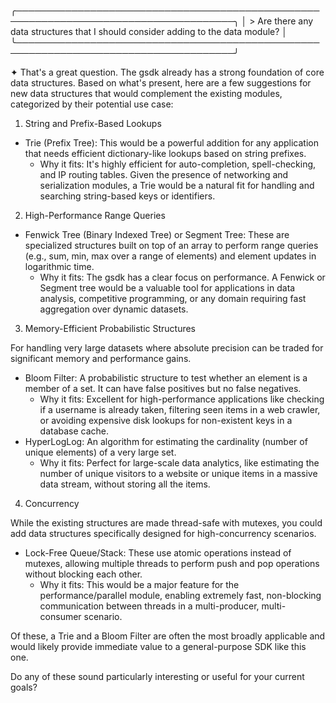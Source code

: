 ╭─────────────────────────────────────────────────────────────────────────────────────╮
│  > Are there any data structures that I should consider adding to the data module?  │
╰─────────────────────────────────────────────────────────────────────────────────────╯

✦ That's a great question. The gsdk already has a strong foundation of core data structures. Based on what's present, here are a few suggestions for new data structures that
  would complement the existing modules, categorized by their potential use case:

  1. String and Prefix-Based Lookups


   * Trie (Prefix Tree): This would be a powerful addition for any application that needs efficient dictionary-like lookups based on string prefixes.
       * Why it fits: It's highly efficient for auto-completion, spell-checking, and IP routing tables. Given the presence of networking and serialization modules, a Trie would
         be a natural fit for handling and searching string-based keys or identifiers.

  2. High-Performance Range Queries


   * Fenwick Tree (Binary Indexed Tree) or Segment Tree: These are specialized structures built on top of an array to perform range queries (e.g., sum, min, max over a range of
     elements) and element updates in logarithmic time.
       * Why it fits: The gsdk has a clear focus on performance. A Fenwick or Segment tree would be a valuable tool for applications in data analysis, competitive programming,
         or any domain requiring fast aggregation over dynamic datasets.


  3. Memory-Efficient Probabilistic Structures

  For handling very large datasets where absolute precision can be traded for significant memory and performance gains.


   * Bloom Filter: A probabilistic structure to test whether an element is a member of a set. It can have false positives but no false negatives.
       * Why it fits: Excellent for high-performance applications like checking if a username is already taken, filtering seen items in a web crawler, or avoiding expensive
         disk lookups for non-existent keys in a database cache.
   * HyperLogLog: An algorithm for estimating the cardinality (number of unique elements) of a very large set.
       * Why it fits: Perfect for large-scale data analytics, like estimating the number of unique visitors to a website or unique items in a massive data stream, without
         storing all the items.

  4. Concurrency


  While the existing structures are made thread-safe with mutexes, you could add data structures specifically designed for high-concurrency scenarios.


   * Lock-Free Queue/Stack: These use atomic operations instead of mutexes, allowing multiple threads to perform push and pop operations without blocking each other.
       * Why it fits: This would be a major feature for the performance/parallel module, enabling extremely fast, non-blocking communication between threads in a
         multi-producer, multi-consumer scenario.

  Of these, a Trie and a Bloom Filter are often the most broadly applicable and would likely provide immediate value to a general-purpose SDK like this one.


  Do any of these sound particularly interesting or useful for your current goals?